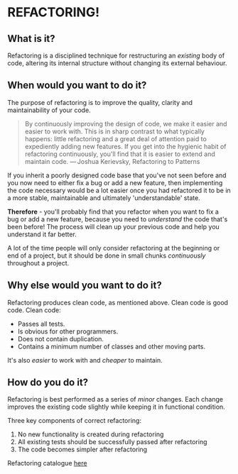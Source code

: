 # REFACTORING! 

## What is it?

Refactoring is a disciplined technique for restructuring an *existing* body of code, altering its internal structure without changing its external behaviour.

## When would you want to do it? 

The purpose of refactoring is to improve the quality, clarity and maintainability of your code. 

> By continuously improving the design of code, we make it easier and easier to work with. This is in sharp contrast to what typically happens: little refactoring and a great deal of attention paid to expediently adding new features. If you get into the hygienic habit of refactoring continuously, you'll find that it is easier to extend and maintain code.
— Joshua Kerievsky, Refactoring to Patterns

If you inherit a poorly designed code base that you've not seen before and you now need to either fix a bug or add a new feature, then implementing the code necessary would be a lot easier once you had refactored it to be in a more stable, maintainable and ultimately 'understandable' state.

**Therefore** - you'll probably find that you refactor when you want to fix a bug or add a new feature, because you need to *understand* the code that's been before! The process will clean up your previous code and help you understand it far better.

A lot of the time people will only consider refactoring at the beginning or end of a project, but it should be done in small chunks *continuously* throughout a project. 

## Why else would you want to do it? 

Refactoring produces clean code, as mentioned above. Clean code is good code. Clean code:

 * Passes all tests.
 * Is obvious for other programmers.
 * Does not contain duplication.
 * Contains a minimum number of classes and other moving parts.

It's also *easier* to work with and *cheaper* to maintain. 

## How do you do it?

Refactoring is best performed as a series of *minor* changes. Each change improves the existing code slightly while keeping it in functional condition.

Three key components of correct refactoring:

1. No new functionality is created during refactoring
2. All existing tests should be successfully passed after refactoring
3. The code becomes simpler after refactoring

Refactoring catalogue [here](https://refactoring.guru/catalog)

